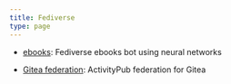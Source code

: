 ```yaml
---
title: Fediverse
type: page
---
```



- [ebooks](https://git.exozy.me/Ta180m/ebooks): Fediverse ebooks bot using neural networks

- [Gitea federation](https://github.com/Ta180m/gitea): ActivityPub federation for Gitea
